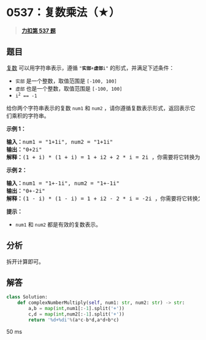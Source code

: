 # 0537：复数乘法（★）


> <u>**[力扣第 537 题](https://leetcode.cn/problems/complex-number-multiplication/)**</u>

## 题目

<p><a href="https://baike.baidu.com/item/%E5%A4%8D%E6%95%B0/254365?fr=aladdin" target="_blank">复数</a> 可以用字符串表示，遵循 <code>"<strong>实部</strong>+<strong>虚部</strong>i"</code> 的形式，并满足下述条件：</p>

<ul>
<li><code>实部</code> 是一个整数，取值范围是 <code>[-100, 100]</code></li>
<li><code>虚部</code> 也是一个整数，取值范围是 <code>[-100, 100]</code></li>
<li><code>i<sup>2</sup> == -1</code></li>
</ul>

<p>给你两个字符串表示的复数 <code>num1</code> 和 <code>num2</code> ，请你遵循复数表示形式，返回表示它们乘积的字符串。</p>



<p><strong>示例 1：</strong></p>

<pre>
<strong>输入：</strong>num1 = "1+1i", num2 = "1+1i"
<strong>输出：</strong>"0+2i"
<strong>解释：</strong>(1 + i) * (1 + i) = 1 + i2 + 2 * i = 2i ，你需要将它转换为 0+2i 的形式。
</pre>

<p><strong>示例 2：</strong></p>

<pre>
<strong>输入：</strong>num1 = "1+-1i", num2 = "1+-1i"
<strong>输出：</strong>"0+-2i"
<strong>解释：</strong>(1 - i) * (1 - i) = 1 + i2 - 2 * i = -2i ，你需要将它转换为 0+-2i 的形式。
</pre>



<p><strong>提示：</strong></p>

<ul>
<li><code>num1</code> 和 <code>num2</code> 都是有效的复数表示。</li>
</ul>




## 分析

拆开计算即可。

## 解答

```python
class Solution:
    def complexNumberMultiply(self, num1: str, num2: str) -> str:
        a,b = map(int,num1[:-1].split('+'))
        c,d = map(int,num2[:-1].split('+'))
        return '%d+%di'%(a*c-b*d,a*d+b*c)
```
50 ms

